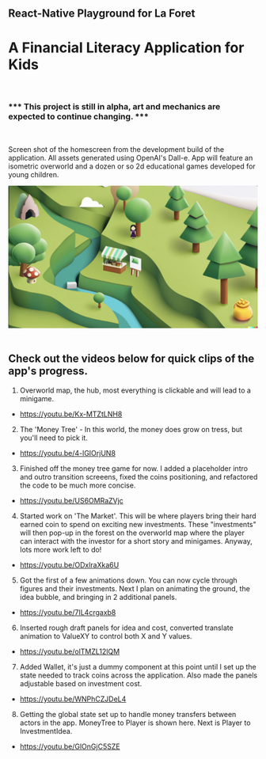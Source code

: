 <br/>

## React-Native Playground for La Foret

# A Financial Literacy Application for Kids

<br/>

### *** This project is still in alpha, art and mechanics are expected to continue changing. ***

<br/>

Screen shot of the homescreen from the development build of the application. All assets generated using OpenAI's Dall-e. App will feature an isometric overworld and a dozen or so 2d educational games developed for young children.

<img src="./assets/Screen%20Shot%202023-01-12%20at%2011.49.47%20PM.png" width="600px" />
<br/>
<br/>

## Check out the videos below for quick clips of the app's progress.

1. Overworld map, the hub, most everything is clickable and will lead to a minigame.
- https://youtu.be/Kx-MTZtLNH8

2. The 'Money Tree' - In this world, the money does grow on tress, but you'll need to pick it.
- https://youtu.be/4-lGIOrjUN8

3. Finished off the money tree game for now. I added a placeholder intro and outro transition screeens, fixed the coins positioning, and refactored the code to be much more concise.
- https://youtu.be/US6OMRaZVjc

4. Started work on 'The Market'. This will be where players bring their hard earned coin to spend on exciting new investments. These "investments" will then
pop-up in the forest on the overworld map where the player can interact with the
investor for a short story and minigames. Anyway, lots more work left to do!
- https://youtu.be/ODxlraXka6U

5. Got the first of a few animations down. You can now cycle through figures
and their investments. Next I plan on animating the ground, the idea bubble, and bringing in 2 additional panels.
- https://youtu.be/7IL4crgaxb8

6. Inserted rough draft panels for idea and cost, converted translate animation
to ValueXY to control both X and Y values.
- https://youtu.be/olTMZL12lQM

7. Added Wallet, it's just a dummy component at this point until I set up the state needed to track coins across the application. Also made the panels adjustable based on investment cost.
- https://youtu.be/WNPhCZJDeL4

8. Getting the global state set up to handle money transfers between actors in the app. MoneyTree to Player is shown here. Next is Player to InvestmentIdea.
- https://youtu.be/GlOnGjC5SZE

